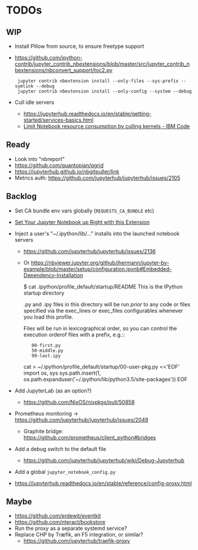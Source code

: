 # TODOs

## WIP

 * Install Pillow from source, to ensure freetype support
 * https://github.com/ipython-contrib/jupyter_contrib_nbextensions/blob/master/src/jupyter_contrib_nbextensions/nbconvert_support/toc2.py

        jupyter contrib nbextension install --only-files --sys-prefix --symlink --debug
        jupyter contrib nbextension install --only-config --system --debug

 * Cull idle servers
   * https://jupyterhub.readthedocs.io/en/stable/getting-started/services-basics.html
   * [Limit Notebook resource consumption by culling kernels - IBM Code](https://developer.ibm.com/code/2017/10/26/limit-notebook-resource-consumption-culling-kernels/)


## Ready

 * Look into "nbreport"
 * https://github.com/quantopian/qgrid
 * https://jupyterhub.github.io/nbgitpuller/link
 * Metrics auth: https://github.com/jupyterhub/jupyterhub/issues/2105


## Backlog

 * Set CA bundle env vars globally (`REQUESTS_CA_BUNDLE` etc)
 * [Set Your Jupyter Notebook up Right with this Extension](https://towardsdatascience.com/set-your-jupyter-notebook-up-right-with-this-extension-24921838a332)
 * Inject a user's "~/.ipython/lib/…" installs into the launched notebook servers
   * https://github.com/jupyterhub/jupyterhub/issues/2136
   * Or https://nbviewer.jupyter.org/github/jhermann/jupyter-by-example/blob/master/setup/configuration.ipynb#Embedded-Dependency-Installation

        $ cat .ipython/profile_default/startup/README
        This is the IPython startup directory

        .py and .ipy files in this directory will be run *prior* to any code or files specified
        via the exec_lines or exec_files configurables whenever you load this profile.

        Files will be run in lexicographical order, so you can control the execution orderof files
        with a prefix, e.g.::

            00-first.py
            50-middle.py
            99-last.ipy

        cat > ~/.ipython/profile_default/startup/00-user-pkg.py <<'EOF'
        import os, sys
        sys.path.insert(1, os.path.expanduser('~/.ipython/lib/python3.5/site-packages'))
        EOF

 * Add JupyterLab (as an option?)
   * https://github.com/NixOS/nixpkgs/pull/50858
 * Prometheus monitoring → https://github.com/jupyterhub/jupyterhub/issues/2049
   * Graphite bridge: https://github.com/prometheus/client_python#bridges

 * Add a debug switch to the default file
   * https://github.com/jupyterhub/jupyterhub/wiki/Debug-Jupyterhub
 * Add a global ``jupyter_notebook_config.py``
 * https://jupyterhub.readthedocs.io/en/stable/reference/config-proxy.html


## Maybe

 * https://github.com/erdewit/eventkit
 * https://github.com/nteract/bookstore
 * Run the proxy as a separate systemd service?
 * Replace CHP by Træfik, an F5 integration, or similar?
   * https://github.com/jupyterhub/traefik-proxy
